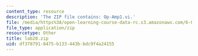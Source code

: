 ```yaml
---
content_type: resource
description: 'The ZIP file contains: Op-Amp1.vi.'
file: /media/https%3A/open-learning-course-data-rc.s3.amazonaws.com/6-071j-introduction-to-electronics-signals-and-measurement-spring-2006/df3787918475b133443bbdc9f4a24155_lab20.zip
file_type: application/zip
resourcetype: Other
title: lab20.zip
uid: df378791-8475-b133-443b-bdc9f4a24155
---
```

